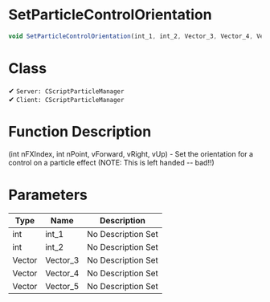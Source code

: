 # SetParticleControlOrientation
```js
void SetParticleControlOrientation(int_1, int_2, Vector_3, Vector_4, Vector_5)
```
# Class
✔ `Server: CScriptParticleManager`  
✔ `Client: CScriptParticleManager`  

# Function Description
(int nFXIndex, int nPoint, vForward, vRight, vUp) - Set the orientation for a control on a particle effect (NOTE: This is left handed -- bad!!)
# Parameters
Type|Name|Description
--|--|--
int|int_1|No Description Set
int|int_2|No Description Set
Vector|Vector_3|No Description Set
Vector|Vector_4|No Description Set
Vector|Vector_5|No Description Set
